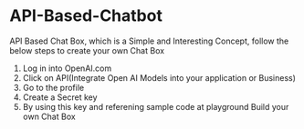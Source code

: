 # API-Based-Chatbot

API Based Chat Box, which is a Simple and Interesting Concept, follow the below steps to create your own Chat Box

 1. Log in into OpenAI.com
 2. Click on API(Integrate Open AI Models into your application or Business)
 3. Go to the profile
 4. Create a Secret key
 5. By using this key and referening sample code at playground Build your own Chat Box
